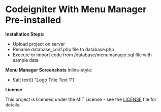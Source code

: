 # Codeigniter With Menu Manager Pre-installed

**Installation Steps:**
* Upload project on server
* Rename database_conf.php file to database.php
* Execute or import code from /database/menumanager.sql file with sample data

**Menu Manager Screenshots**
Inline-style: 
* ![alt text]( "Logo Title Text 1")

**License**

This project is licensed under the MIT License - see the [LICENSE](Licence) file for details.

